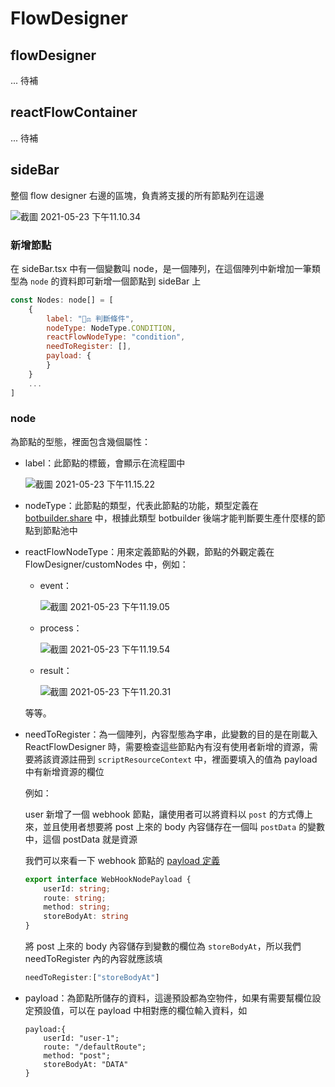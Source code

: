 # FlowDesigner

## flowDesigner

... 待補

## reactFlowContainer

... 待補

## sideBar

整個 flow designer 右邊的區塊，負責將支援的所有節點列在這邊

![截圖 2021-05-23 下午11.10.34](https://tva1.sinaimg.cn/large/008i3skNgy1gqsrkejojwj31gp0u045o.jpg)

### 新增節點

在 sideBar.tsx 中有一個變數叫 node，是一個陣列，在這個陣列中新增加一筆類型為 `node` 的資料即可新增一個節點到 sideBar 上

```jsx
const Nodes: node[] = [
    {
        label: "🧑‍⚖️ 判斷條件",
        nodeType: NodeType.CONDITION,
        reactFlowNodeType: "condition",
        needToRegister: [],
        payload: {
        }
    }
    ...
]
```

### node

為節點的型態，裡面包含幾個屬性：

* label：此節點的標籤，會顯示在流程圖中

  ![截圖 2021-05-23 下午11.15.22](https://tva1.sinaimg.cn/large/008i3skNgy1gqsrp5nuetj30be02sgln.jpg)

* nodeType：此節點的類型，代表此節點的功能，類型定義在 [botbuilder.share](https://github.com/den19980107/Botbuilder.Share/blob/master/src/constants/nodeType.constants.ts) 中，根據此類型 botbuilder 後端才能判斷要生產什麼樣的節點到節點池中

* reactFlowNodeType：用來定義節點的外觀，節點的外觀定義在 FlowDesigner/customNodes 中，例如：

  * event：

    ![截圖 2021-05-23 下午11.19.05](https://tva1.sinaimg.cn/large/008i3skNgy1gqsrszufgzj30da042dg2.jpg)

  * process：

    ![截圖 2021-05-23 下午11.19.54](https://tva1.sinaimg.cn/large/008i3skNgy1gqsrtwecgyj30bo032jrh.jpg)

  * result：

    ![截圖 2021-05-23 下午11.20.31](https://tva1.sinaimg.cn/large/008i3skNgy1gqsrujf8q2j30bo032jre.jpg)

  等等。

* needToRegister：為一個陣列，內容型態為字串，此變數的目的是在剛載入 ReactFlowDesigner 時，需要檢查這些節點內有沒有使用者新增的資源，需要將該資源註冊到 `scriptResourceContext` 中，裡面要填入的值為 payload 中有新增資源的欄位

  例如：

  user 新增了一個 webhook 節點，讓使用者可以將資料以 `post` 的方式傳上來，並且使用者想要將 post 上來的 body 內容儲存在一個叫 `postData` 的變數中，這個 postData 就是資源

  我們可以來看一下 webhook 節點的 [payload 定義](https://github.com/den19980107/Botbuilder.Share/blob/master/src/nodePayload/webhook.node.payload.ts)

  ```typescript
  export interface WebHookNodePayload {
      userId: string;
      route: string;
      method: string;
      storeBodyAt: string
  }
  ```

  將 post 上來的 body 內容儲存到變數的欄位為 `storeBodyAt`，所以我們 needToRegister 內的內容就應該填

  ```javascript
  needToRegister:["storeBodyAt"]
  ```

* payload：為節點所儲存的資料，這邊預設都為空物件，如果有需要幫欄位設定預設值，可以在 payload 中相對應的欄位輸入資料，如

  ```
  payload:{
      userId: "user-1";
      route: "/defaultRoute";
      method: "post";
      storeBodyAt: "DATA"
  }
  ```

  
